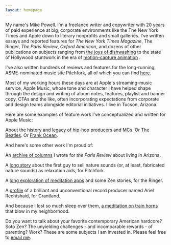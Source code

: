 ```yaml
---
layout: homepage
---
```


My name's Mike Powell. I’m a freelance writer and copywriter with 20 years of paid experience at big, corporate environments like the The New York Times and Apple down to literary nonprofits and small galleries. I’ve written essays and reported features for _The New York Times Magazine_, The Ringer, _The Paris Review_, _Oxford American_, and dozens of other publications on subjects ranging from [the joys of dishwashing](https://www.nytimes.com/2019/06/04/magazine/letter-of-recommendation-washing-dishes.html) to the state of Hollywood stuntwork in the era of [motion-capture animation](http://grantland.com/features/stuntman-hollywood-motion-capture-reuben-langdon/) . 

I've also written hundreds of reviews and features for the long-running, ASME-nominated music site Pitchfork, all of which you can find [here](https://pitchfork.com/staff/mike-powell/). 

Most of my working hours these days are at Apple's streaming-music service, Apple Music, whose tone and character I have helped shape through the design and writing of album notes, features, playlist and banner copy, CTAs and the like, often incorporating expectations from corporate and design teams alongside editorial initiatives. I live in Tucson, Arizona.

Here are some examples of feature work I've conceptualized and written for Apple Music: 

About the [history and legacy of hip-hop producers](https://music.apple.com/us/multi-room/6446378801) and [MCs](https://music.apple.com/us/multi-room/6446378857). Or [The Beatles](https://music.apple.com/us/multi-room/1651468217). Or [Frank Ocean](https://music.apple.com/us/multi-room/1632462027). 

And here's some other work I'm proud of: 

An [archive of columns](https://www.theparisreview.org/blog/tag/zonies/) I wrote for _the Paris Review_ about living in Arizona.

A [long story](https://pitchfork.com/features/cover-story/reader/natural-selection/) about the first guy to sell nature sounds (or, at least, fabricated nature sounds) as relaxation aids, for Pitchfork.

A [long exploration of meditation apps](https://www.theringer.com/tech/2018/10/25/18010314/meditation-headspace-insight-timer-apps) and some Zen stories, for the Ringer.

A [profile](http://grantland.com/features/ariel-rechtshaid-producer-vampire-weekend-haim-sky-ferreira-snoop-lion-justin-bieber/) of a brilliant and unconventional record producer named Ariel Rechtshaid, for Grantland.

And because I lost so much sleep over them, [a meditation on train horns](https://theconcourse.deadspin.com/train-horns-that-keep-my-wife-and-i-awake-at-night-ran-1686084634) that blow in my neighborhood.

Do you want to talk about your favorite contemporary American hardcore? Soto Zen? The unyielding challenges - and incomparable rewards - of parenting? Work? These are some subjects I am invested in. Please feel free to [email me](mailto:revelatory@gmail.com).
